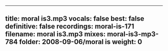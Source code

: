 
---
title: moral is3.mp3
vocals: false
best: false
definitive: false
recordings: moral-is-171
filename: moral is3.mp3
mixes: moral-is3-mp3-784
folder: 2008-09-06/moral is
weight: 0
---
